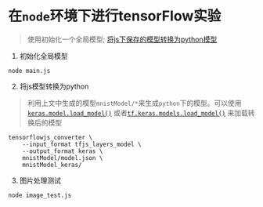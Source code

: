 # 在`node`环境下进行tensorFlow实验

> 使用初始化一个全局模型; [将js下保存的模型转换为python模型](https://github.com/tensorflow/tfjs/tree/master/tfjs-converter)



1. 初始化全局模型

```shell
node main.js 
```

2. 将js模型转换为python

> 利用上文中生成的模型`mnistModel/*`来生成`python`下的模型。可以使用[`keras.model.load_model()`](https://keras.io/getting-started/faq/#savingloading-whole-models-architecture-weights-optimizer-state) 或者[`tf.keras.models.load_model()`](https://www.tensorflow.org/api_docs/python/tf/keras/models/load_model) 来加载转换后的模型

```shell
tensorflowjs_converter \
	--input_format tfjs_layers_model \
	--output_format keras \
	mnistModel/model.json \
	mnistModel_keras/
```

3. 图片处理测试
```shell
node image_test.js
```